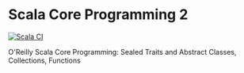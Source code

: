 # Scala Core Programming 2

[![Scala CI](https://github.com/dhinojosa/scala_core_programming_2/actions/workflows/scala.yml/badge.svg)](https://github.com/dhinojosa/scala_core_programming_2/actions/workflows/scala.yml)

O'Reilly Scala Core Programming: Sealed Traits and Abstract Classes, Collections, Functions
